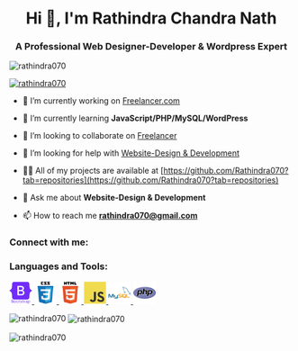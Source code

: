<h1 align="center">Hi 👋, I'm Rathindra Chandra Nath</h1>
<h3 align="center">A Professional Web Designer-Developer & Wordpress Expert</h3>

<p align="left"> <img src="https://komarev.com/ghpvc/?username=rathindra070&label=Profile%20views&color=0e75b6&style=flat" alt="rathindra070" /> </p>

<p align="left"> <a href="https://github.com/ryo-ma/github-profile-trophy"><img src="https://github-profile-trophy.vercel.app/?username=rathindra070" alt="rathindra070" /></a> </p>

- 🔭 I’m currently working on [Freelancer.com](https://www.freelancer.com/u/Rathindraa)

- 🌱 I’m currently learning **JavaScript/PHP/MySQL/WordPress**

- 👯 I’m looking to collaborate on [Freelancer](https://www.freelancer.com/u/Rathindraa)

- 🤝 I’m looking for help with [Website-Design & Development](https://www.freelancer.com/u/Rathindraa)

- 👨‍💻 All of my projects are available at [https://github.com/Rathindra070?tab=repositories](https://github.com/Rathindra070?tab=repositories)

- 💬 Ask me about **Website-Design & Development**

- 📫 How to reach me **rathindra070@gmail.com**

<h3 align="left">Connect with me:</h3>
<p align="left">
</p>

<h3 align="left">Languages and Tools:</h3>
<p align="left"> <a href="https://getbootstrap.com" target="_blank" rel="noreferrer"> <img src="https://raw.githubusercontent.com/devicons/devicon/master/icons/bootstrap/bootstrap-plain-wordmark.svg" alt="bootstrap" width="40" height="40"/> </a> <a href="https://www.w3schools.com/css/" target="_blank" rel="noreferrer"> <img src="https://raw.githubusercontent.com/devicons/devicon/master/icons/css3/css3-original-wordmark.svg" alt="css3" width="40" height="40"/> </a> <a href="https://www.w3.org/html/" target="_blank" rel="noreferrer"> <img src="https://raw.githubusercontent.com/devicons/devicon/master/icons/html5/html5-original-wordmark.svg" alt="html5" width="40" height="40"/> </a> <a href="https://developer.mozilla.org/en-US/docs/Web/JavaScript" target="_blank" rel="noreferrer"> <img src="https://raw.githubusercontent.com/devicons/devicon/master/icons/javascript/javascript-original.svg" alt="javascript" width="40" height="40"/> </a> <a href="https://www.mysql.com/" target="_blank" rel="noreferrer"> <img src="https://raw.githubusercontent.com/devicons/devicon/master/icons/mysql/mysql-original-wordmark.svg" alt="mysql" width="40" height="40"/> </a> <a href="https://www.php.net" target="_blank" rel="noreferrer"> <img src="https://raw.githubusercontent.com/devicons/devicon/master/icons/php/php-original.svg" alt="php" width="40" height="40"/> </a> </p>

<p><img align="left" src="https://github-readme-stats.vercel.app/api/top-langs?username=rathindra070&show_icons=true&locale=en&layout=compact" alt="rathindra070" /></p>

<p>&nbsp;<img align="center" src="https://github-readme-stats.vercel.app/api?username=rathindra070&show_icons=true&locale=en" alt="rathindra070" /></p>

<p><img align="center" src="https://github-readme-streak-stats.herokuapp.com/?user=rathindra070&" alt="rathindra070" /></p>
